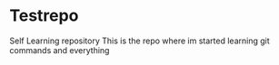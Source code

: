 # Testrepo
Self Learning repository 
This is the repo where im started learning git commands and everything 
